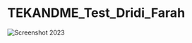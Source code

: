 # TEKANDME_Test_Dridi_Farah

![Screenshot 2023](https://github.com/FarahDvp/images/blob/fae581924e3ee14123c6f93b3c8f28ce19637407/register.png)
